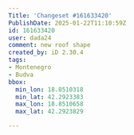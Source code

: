 ```yaml
---
Title: 'Changeset #161633420'
PublishDate: 2025-01-22T11:10:59Z
id: 161633420
user: dada24
comment: new roof shape
created_by: iD 2.30.4
tags:
- Montenegro
- Budva
bbox:
  min_lon: 18.8510318
  min_lat: 42.2923383
  max_lon: 18.8510658
  max_lat: 42.2923829

---
```

